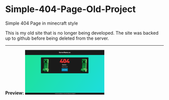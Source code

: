 # Simple-404-Page-Old-Project
Simple 404 Page in minecraft style

This is my old site that is no longer being developed. The site was backed up to github before being deleted from the server.

<hr>
<b>Preview:</b>
<img src="https://github.com/FiloooSK/Simple-404-Page-Old-Project/blob/main/screenshoot/preview.png" width="50%" height="auto">

